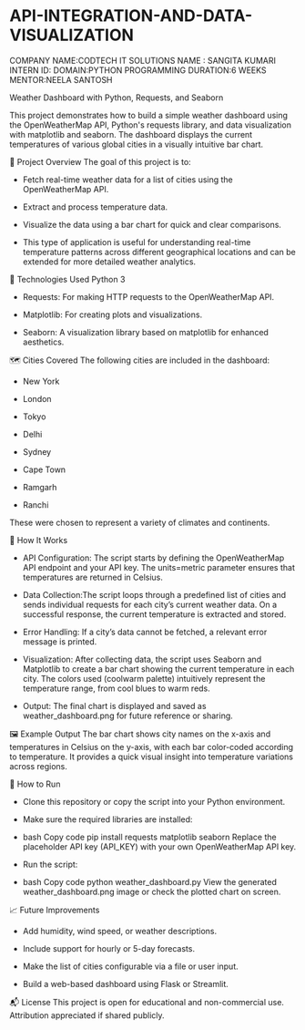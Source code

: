 # API-INTEGRATION-AND-DATA-VISUALIZATION
COMPANY NAME:CODTECH IT SOLUTIONS
NAME : SANGITA KUMARI
INTERN ID: 
DOMAIN:PYTHON PROGRAMMING
DURATION:6 WEEKS
MENTOR:NEELA SANTOSH




Weather Dashboard with Python, Requests, and Seaborn

This project demonstrates how to build a simple weather dashboard using the OpenWeatherMap API, Python's requests library, and data visualization with matplotlib and seaborn. The dashboard displays the current temperatures of various global cities in a visually intuitive bar chart.

📌 Project Overview
The goal of this project is to:

* Fetch real-time weather data for a list of cities using the OpenWeatherMap API.

* Extract and process temperature data.

* Visualize the data using a bar chart for quick and clear comparisons.

* This type of application is useful for understanding real-time temperature patterns across different geographical locations and can be extended for more detailed weather analytics.

🧰 Technologies Used
Python 3

* Requests: For making HTTP requests to the OpenWeatherMap API.

* Matplotlib: For creating plots and visualizations.

* Seaborn: A visualization library based on matplotlib for enhanced aesthetics.

🗺️ Cities Covered
The following cities are included in the dashboard:

* New York

* London

* Tokyo

* Delhi

* Sydney

* Cape Town

* Ramgarh

* Ranchi

These were chosen to represent a variety of climates and continents.

🔧 How It Works
* API Configuration:
The script starts by defining the OpenWeatherMap API endpoint and your API key. The units=metric parameter ensures that temperatures are returned in Celsius.

* Data Collection:The script loops through a predefined list of cities and sends individual requests for each city’s current weather data. On a successful response, the current temperature is extracted and stored.

* Error Handling:
If a city’s data cannot be fetched, a relevant error message is printed.

* Visualization:
After collecting data, the script uses Seaborn and Matplotlib to create a bar chart showing the current temperature in each city. The colors used (coolwarm palette) intuitively represent the temperature range, from cool blues to warm reds.

* Output:
The final chart is displayed and saved as weather_dashboard.png for future reference or sharing.

🖼️ Example Output
The bar chart shows city names on the x-axis and temperatures in Celsius on the y-axis, with each bar color-coded according to temperature. It provides a quick visual insight into temperature variations across regions.

🚀 How to Run
* Clone this repository or copy the script into your Python environment.

* Make sure the required libraries are installed:

* bash
Copy code
pip install requests matplotlib seaborn
Replace the placeholder API key (API_KEY) with your own OpenWeatherMap API key.

* Run the script:

* bash
Copy code
python weather_dashboard.py
View the generated weather_dashboard.png image or check the plotted chart on screen.

📈 Future Improvements
* Add humidity, wind speed, or weather descriptions.

* Include support for hourly or 5-day forecasts.

* Make the list of cities configurable via a file or user input.

* Build a web-based dashboard using Flask or Streamlit.

📬 License
This project is open for educational and non-commercial use. Attribution appreciated if shared publicly.
